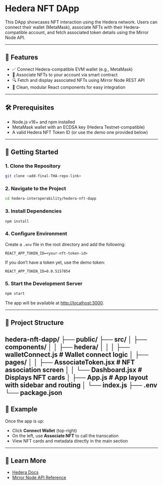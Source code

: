 
# Hedera NFT DApp

This DApp showcases NFT interaction using the Hedera network. Users can connect their wallet (MetaMask), associate NFTs with their Hedera-compatible account, and fetch associated token details using the Mirror Node API.

---

## 🧩 Features

- ✅ Connect Hedera-compatible EVM wallet (e.g., MetaMask)
- 🎯 Associate NFTs to your account via smart contract
- 🔍 Fetch and display associated NFTs using Mirror Node REST API
- 💼 Clean, modular React components for easy integration

---

## 🛠️ Prerequisites

- Node.js v16+ and npm installed
- MetaMask wallet with an ECDSA key (Hedera Testnet-compatible)
- A valid Hedera NFT Token ID (or use the demo one provided below)

---

## 🚀 Getting Started

### 1. Clone the Repository

```bash
git clone <add-final-THA-repo-link>
````

### 2. Navigate to the Project

```bash
cd hedera-interoperability/hedera-nft-dapp
```

### 3. Install Dependencies

```bash
npm install
```

### 4. Configure Environment

Create a `.env` file in the root directory and add the following:

```env
REACT_APP_TOKEN_ID=<your-nft-token-id>
```

If you don’t have a token yet, use the demo token:

```env
REACT_APP_TOKEN_ID=0.0.5157054
```

### 5. Start the Development Server

```bash
npm start
```

The app will be available at [http://localhost:3000](http://localhost:3000).

---

## 📁 Project Structure

hedera-nft-dapp/
├── public/
├── src/
│   ├── components/
│   │   ├── hedera/
│   │   │   ├── walletConnect.js       # Wallet connect logic
│   ├── pages/
│   │   ├── AssociateToken.jsx         # NFT association screen
│   │   └── Dashboard.jsx              # Displays NFT cards 
│   ├── App.js                         # App layout with sidebar and routing
│   └── index.js
├── .env
└── package.json
---

## 🧪 Example

Once the app is up:

* Click **Connect Wallet** (top-right)
* On the left, use **Associate NFT** to call the transcation
* View NFT cards and metadata directly in the main section

---

## 🧠 Learn More

* [Hedera Docs](https://docs.hedera.com/)
* [Mirror Node API Reference](https://docs.hedera.com/hedera/mirror-node/mirror-node-api)


